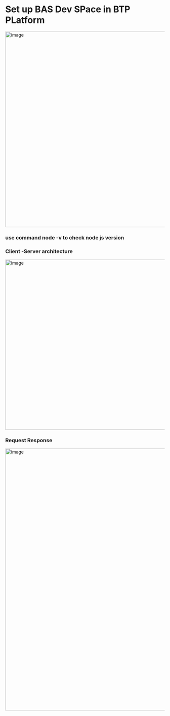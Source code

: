 # Set up BAS Dev SPace in BTP PLatform

<img width="1180" height="616" alt="image" src="https://github.com/user-attachments/assets/891a3bd7-d713-4c14-bb89-79de6dbaf2d9" />


### use command node -v to check node js version 

### Client -Server architecture

<img width="1141" height="536" alt="image" src="https://github.com/user-attachments/assets/b13a8b3d-ca06-40dd-bcf3-cfb21a5997de" />

### Request Response

<img width="1485" height="825" alt="image" src="https://github.com/user-attachments/assets/cb3b9c66-6ead-4453-989f-e768cb8672ff" />




